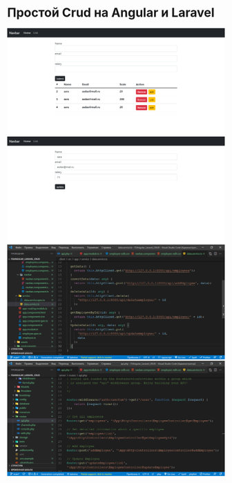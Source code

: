 # Простой Crud на Angular и Laravel

![img](https://github.com/Disooloo/FSAngular_Laravel_CRUD/blob/main/11/1.png)
![img](https://github.com/Disooloo/FSAngular_Laravel_CRUD/blob/main/11/2.png)
![img](https://github.com/Disooloo/FSAngular_Laravel_CRUD/blob/main/11/3.PNG)
![img](https://github.com/Disooloo/FSAngular_Laravel_CRUD/blob/main/11/4.PNG)
